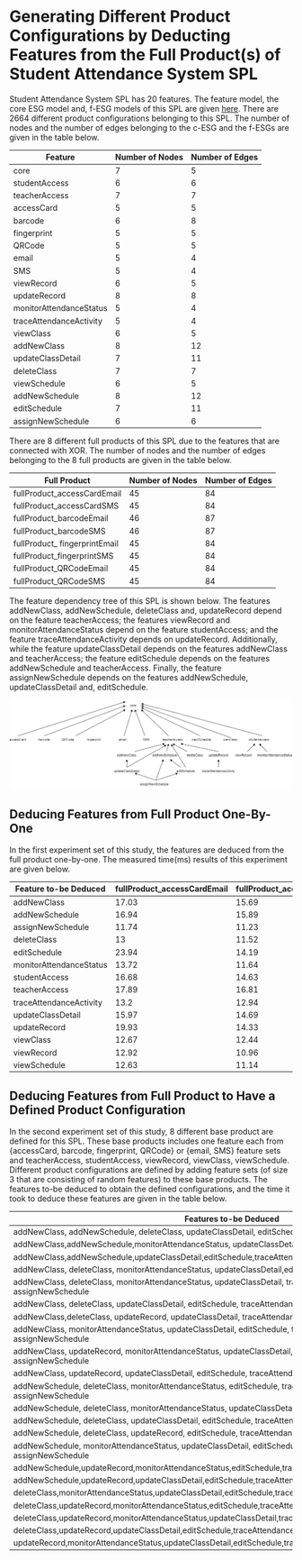 # Generating Different Product Configurations by Deducting Features from the Full Product(s) of Student Attendance System SPL

Student Attendance System SPL has 20 features. The feature model, the core ESG model and, f-ESG models of this SPL are given [here](https://github.com/esg4aspl/SPL-FESG-Examples/blob/master/StudentAttendanceSystemSPL.md). There are 2664 different product configurations belonging to this SPL. The number of nodes and the number of edges belonging to the c-ESG and the f-ESGs are given in the table below. 

| Feature                 | Number of Nodes | Number of Edges |
| ----------------------- | ----------- | ----------- |
| core                    | 7           | 5           |
| studentAccess           | 6           | 6           |
| teacherAccess           | 7           | 7           |
| accessCard              | 5           | 5           |
| barcode                 | 6           | 8           |
| fingerprint             | 5           | 5           |
| QRCode                  | 5           | 5           |
| email                   | 5           | 4           |
| SMS                     | 5           | 4           |
| viewRecord              | 6           | 5           |
| updateRecord            | 8           | 8           |
| monitorAttendanceStatus | 5           | 4           |
| traceAttendanceActivity | 5           | 4           |
| viewClass               | 6           | 5           |
| addNewClass             | 8           | 12          |
| updateClassDetail       | 7           | 11          |
| deleteClass             | 7           | 7           |
| viewSchedule            | 6           | 5           |
| addNewSchedule          | 8           | 12          |
| editSchedule            | 7           | 11          |
| assignNewSchedule       | 6           | 6           |

There are 8 different full products of this SPL due to the features that are connected with XOR. The number of nodes and the number of edges belonging to the 8 full products are given in the table below. 

| Full Product                   | Number of Nodes | Number of Edges |
| ------------------------------ | ----------- | ----------- |
| fullProduct\_accessCardEmail   | 45          | 84          |
| fullProduct\_accessCardSMS     | 45          | 84          |
| fullProduct\_barcodeEmail      | 46          | 87          |
| fullProduct\_barcodeSMS        | 46          | 87          |
| fullProduct\_ fingerprintEmail | 45          | 84          |
| fullProduct\_fingerprintSMS    | 45          | 84          |
| fullProduct\_QRCodeEmail       | 45          | 84          |
| fullProduct\_QRCodeSMS         | 45          | 84          |

The feature dependency tree of this SPL is shown below. The features addNewClass, addNewSchedule, deleteClass and, updateRecord depend on the feature teacherAccess; the features viewRecord and  monitorAttendanceStatus depend on the feature studentAccess; and the feature traceAttendanceActivity depends on updateRecord. Additionally, while the feature updateClassDetail depends on the features addNewClass and teacherAccess; the feature editSchedule depends on the features addNewSchedule and teacherAccess. Finally, the feature assignNewSchedule depends on the features addNewSchedule, updateClassDetail and, editSchedule. 

![FeatureDependencyTree](https://github.com/esg4aspl/esg-generation-by-feature-deduction/blob/main/StudentAttendanceSystemSPL/FeatureDependencyTree.png)

## Deducing Features from Full Product One-By-One
In the first experiment set of this study, the features are deduced from the full product one-by-one. The measured time(ms) results of this experiment are given below.

| Feature to-be Deduced   | fullProduct\_accessCardEmail | fullProduct\_accessCardSMS | fullProduct\_barcodeEmail |  fullProduct\_barcodeSMS | fullProduct\_barcodeEmail | fullProduct\_barcodeSMS | fullProduct\_barcodeEmail | fullProduct\_barcodeSMS |
| ----------------------- | ---------------------------- | -------------------------- | ------------------------- | ------------------------ | ------------------------- | ----------------------- | ------------------------- | ----------------------- |
| addNewClass             | 17.03                        | 15.69                      | 14.87                     | 14.17                    | 14.93                     | 15.28                   | 15.27                     | 16.39                   |
| addNewSchedule          | 16.94                        | 15.89                      | 16.08                     | 14.81                    | 14.59                     | 14.9                    | 14.7                      | 15.56                   |
| assignNewSchedule       | 11.74                        | 11.23                      | 11.89                     | 14.21                    | 11.18                     | 13.25                   | 11.93                     | 11.48                   |
| deleteClass             | 13                           | 11.52                      | 11.62                     | 10.9                     | 10.85                     | 12.52                   | 11.32                     | 12.08                   |
| editSchedule            | 23.94                        | 14.19                      | 14.41                     | 14.27                    | 14.67                     | 14.45                   | 16.67                     | 14.9                    |
| monitorAttendanceStatus | 13.72                        | 11.64                      | 11.93                     | 11.38                    | 11.08                     | 12.18                   | 11.31                     | 11.46                   |
| studentAccess           | 16.68                        | 14.63                      | 14.21                     | 15.02                    | 14.46                     | 15                      | 14.59                     | 14.98                   |
| teacherAccess           | 17.89                        | 16.81                      | 16.95                     | 16.48                    | 16.3                      | 17.07                   | 19.11                     | 15.72                   |
| traceAttendanceActivity | 13.2                         | 12.94                      | 11.49                     | 11.08                    | 11.77                     | 11.64                   | 11.65                     | 11.17                   |
| updateClassDetail       | 15.97                        | 14.69                      | 14.39                     | 16.43                    | 15.19                     | 14.64                   | 14.1                      | 14.33                   |
| updateRecord            | 19.93                        | 14.33                      | 14.1                      | 13.92                    | 13.73                     | 14.12                   | 14.35                     | 18.46                   |
| viewClass               | 12.67                        | 12.44                      | 12.16                     | 11.66                    | 11.18                     | 11.38                   | 11.65                     | 11.45                   |
| viewRecord              | 12.92                        | 10.96                      | 11.42                     | 11.08                    | 11.61                     | 11.69                   | 11.65                     | 11.69                   |
| viewSchedule            | 12.63                        | 11.14                      | 10.87                     | 11.14                    | 11.11                     | 11.28                   | 11.94                     | 12.49                   |

## Deducing Features from Full Product to Have a Defined Product Configuration

In the second experiment set of this study, 8 different base product are defined for this SPL. These base products includes one feature each from {accessCard, barcode, fingerprint, QRCode} or {email, SMS} feature sets and teacherAccess, studentAccess, viewRecord, viewClass, viewSchedule. Different product configurations are defined by adding feature sets (of size 3 that are consisting of random features) to these base products. The features to-be deduced to obtain the defined configurations, and the time it took to deduce these features are given in the table below. 

| Features to-be Deduced                                                                                               | fullProduct\_accessCardEmail | fullProduct\_accessCardSMS | fullProduct\_barcodeEmail |  fullProduct\_barcodeSMS | fullProduct\_barcodeEmail | fullProduct\_barcodeSMS | fullProduct\_barcodeEmail | fullProduct\_barcodeSMS |
| -------------------------------------------------------------------------------------------------------------------- | ---------------------------- | -------------------------- | ------------------------- | ------------------------ | ------------------------- | ----------------------- | ------------------------- | ----------------------- |
| addNewClass, addNewSchedule, deleteClass, updateClassDetail, editSchedule, assignNewSchedule                         | 13.65                        | 13.13                      | 14.56                     | 12.65                    | 12.95                     | 13.69                   | 14.27                     | 13.53                   |
| addNewClass,addNewSchedule,monitorAttendanceStatus, updateClassDetail,editSchedule,assignNewSchedule                 | 13.65                        | 13.34                      | 14.15                     | 12.48                    | 13.2                      | 12.4                    | 13.7                      | 13.02                   |
| addNewClass,addNewSchedule,updateClassDetail,editSchedule,traceAttendanceActivity, assignNewSchedule                 | 13.42                        | 13.06                      | 12.42                     | 13.56                    | 13.68                     | 13.55                   | 13.68                     | 13.21                   |
| addNewClass, deleteClass, monitorAttendanceStatus, updateClassDetail,editSchedule, assignNewSchedule                 | 14.05                        | 11.91                      | 12.08                     | 12.97                    | 13.09                     | 12.61                   | 11.93                     | 13.05                   |
| addNewClass, deleteClass, monitorAttendanceStatus, updateClassDetail, traceAttendanceActivity, assignNewSchedule     | 14.57                        | 12.39                      | 13                        | 12.81                    | 12.13                     | 12.55                   | 13.13                     | 12.07                   |
| addNewClass, deleteClass, updateClassDetail, editSchedule, traceAttendanceActivity, assignNewSchedule                | 15.22                        | 13.52                      | 11.73                     | 12.96                    | 12.87                     | 13.04                   | 12.74                     | 12.55                   |
| addNewClass,deleteClass, updateRecord, updateClassDetail, traceAttendanceActivity, assignNewSchedule                 | 14.08                        | 13.64                      | 13.04                     | 12.54                    | 12.52                     | 12.68                   | 12.64                     | 12.49                   |
| addNewClass, monitorAttendanceStatus, updateClassDetail, editSchedule, traceAttendanceActivity, assignNewSchedule    | 20.25                        | 12.75                      | 13.15                     | 12.48                    | 12.48                     | 12.09                   | 13.32                     | 12.29                   |
| addNewClass, updateRecord, monitorAttendanceStatus, updateClassDetail, traceAttendanceActivity, assignNewSchedule    | 13.96                        | 13.11                      | 12.52                     | 13.29                    | 12.65                     | 12.33                   | 12.97                     | 13.03                   |
| addNewClass, updateRecord, updateClassDetail, editSchedule, traceAttendanceActivity, assignNewSchedule               | 14.41                        | 14.35                      | 13.6                      | 13.16                    | 12.44                     | 13.06                   | 12.26                     | 13.66                   |
| addNewSchedule, deleteClass, monitorAttendanceStatus, editSchedule, traceAttendanceActivity, assignNewSchedule       | 15.07                        | 13.3                       | 12.39                     | 12.11                    | 12.54                     | 12.59                   | 12.76                     | 12.28                   |
| addNewSchedule, deleteClass, monitorAttendanceStatus, updateClassDetail, editSchedule, assignNewSchedule             | 15.82                        | 13.27                      | 17.19                     | 12.64                    | 12.54                     | 12.95                   | 13.25                     | 12.78                   |
| addNewSchedule, deleteClass, updateClassDetail, editSchedule, traceAttendanceActivity, assignNewSchedule             | 14.08                        | 14.27                      | 16.8                      | 12.39                    | 12.72                     | 12.04                   | 14.07                     | 12.95                   |
| addNewSchedule, deleteClass, updateRecord, editSchedule, traceAttendanceActivity, assignNewSchedule                  | 16.97                        | 13.73                      | 15.12                     | 13.33                    | 13.27                     | 13.19                   | 17.31                     | 13.18                   |
| addNewSchedule, monitorAttendanceStatus, updateClassDetail, editSchedule, traceAttendanceActivity, assignNewSchedule | 15.88                        | 12.76                      | 15.27                     | 12.97                    | 13.78                     | 12.02                   | 12.14                     | 12.82                   |
| addNewSchedule,updateRecord,monitorAttendanceStatus,editSchedule,traceAttendanceActivity,assignNewSchedule           | 14.28                        | 12.68                      | 13.12                     | 12.92                    | 12.55                     | 12.07                   | 12.5                      | 12.75                   |
| addNewSchedule,updateRecord,updateClassDetail,editSchedule,traceAttendanceActivity,assignNewSchedule                 | 15.26                        | 12.53                      | 12.95                     | 13.21                    | 13.2                      | 12.84                   | 12.79                     | 13.59                   |
| deleteClass,monitorAttendanceStatus,updateClassDetail,editSchedule,traceAttendanceActivity,assignNewSchedule         | 15.02                        | 12.81                      | 12.9                      | 13.53                    | 13.37                     | 12.27                   | 12.36                     | 12.59                   |
| deleteClass,updateRecord,monitorAttendanceStatus,editSchedule,traceAttendanceActivity,assignNewSchedule              | 15.29                        | 11.85                      | 13.13                     | 12.09                    | 11.74                     | 12.29                   | 12.82                     | 13.28                   |
| deleteClass,updateRecord,monitorAttendanceStatus,updateClassDetail,traceAttendanceActivity,assignNewSchedule         | 14.53                        | 12.84                      | 12.76                     | 13.31                    | 12.45                     | 12.48                   | 12.27                     | 13.36                   |
| deleteClass,updateRecord,updateClassDetail,editSchedule,traceAttendanceActivity,assignNewSchedule                    | 14.88                        | 13.88                      | 13.34                     | 12.37                    | 13.56                     | 13.07                   | 12.99                     | 13.61                   |
| updateRecord,monitorAttendanceStatus,updateClassDetail,editSchedule,traceAttendanceActivity,assignNewSchedule        | 14.11                        | 13.01                      | 12.97                     | 12.62                    | 12.7                      | 12.27                   | 13.1                      | 12.48                   |
